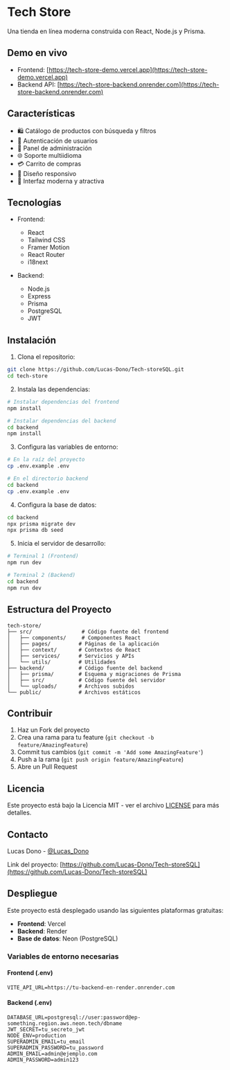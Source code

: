 # Tech Store

Una tienda en línea moderna construida con React, Node.js y Prisma.

## Demo en vivo

- Frontend: [https://tech-store-demo.vercel.app](https://tech-store-demo.vercel.app)
- Backend API: [https://tech-store-backend.onrender.com](https://tech-store-backend.onrender.com)

## Características

- 🛍️ Catálogo de productos con búsqueda y filtros
- 🔐 Autenticación de usuarios
- 👤 Panel de administración
- 🌐 Soporte multiidioma
- 💳 Carrito de compras
- 📱 Diseño responsivo
- 🎨 Interfaz moderna y atractiva

## Tecnologías

- Frontend:
  - React
  - Tailwind CSS
  - Framer Motion
  - React Router
  - i18next

- Backend:
  - Node.js
  - Express
  - Prisma
  - PostgreSQL
  - JWT

## Instalación

1. Clona el repositorio:
```bash
git clone https://github.com/Lucas-Dono/Tech-storeSQL.git
cd tech-store
```

2. Instala las dependencias:
```bash
# Instalar dependencias del frontend
npm install

# Instalar dependencias del backend
cd backend
npm install
```

3. Configura las variables de entorno:
```bash
# En la raíz del proyecto
cp .env.example .env

# En el directorio backend
cd backend
cp .env.example .env
```

4. Configura la base de datos:
```bash
cd backend
npx prisma migrate dev
npx prisma db seed
```

5. Inicia el servidor de desarrollo:
```bash
# Terminal 1 (Frontend)
npm run dev

# Terminal 2 (Backend)
cd backend
npm run dev
```

## Estructura del Proyecto

```
tech-store/
├── src/                # Código fuente del frontend
│   ├── components/     # Componentes React
│   ├── pages/         # Páginas de la aplicación
│   ├── context/       # Contextos de React
│   ├── services/      # Servicios y APIs
│   └── utils/         # Utilidades
├── backend/           # Código fuente del backend
│   ├── prisma/        # Esquema y migraciones de Prisma
│   ├── src/           # Código fuente del servidor
│   └── uploads/       # Archivos subidos
└── public/            # Archivos estáticos
```

## Contribuir

1. Haz un Fork del proyecto
2. Crea una rama para tu feature (`git checkout -b feature/AmazingFeature`)
3. Commit tus cambios (`git commit -m 'Add some AmazingFeature'`)
4. Push a la rama (`git push origin feature/AmazingFeature`)
5. Abre un Pull Request

## Licencia

Este proyecto está bajo la Licencia MIT - ver el archivo [LICENSE](LICENSE) para más detalles.

## Contacto

Lucas Dono - [@Lucas_Dono](https://github.com/Lucas-Dono)

Link del proyecto: [https://github.com/Lucas-Dono/Tech-storeSQL](https://github.com/Lucas-Dono/Tech-storeSQL)

## Despliegue

Este proyecto está desplegado usando las siguientes plataformas gratuitas:

- **Frontend**: Vercel
- **Backend**: Render
- **Base de datos**: Neon (PostgreSQL)

### Variables de entorno necesarias

#### Frontend (.env)
```
VITE_API_URL=https://tu-backend-en-render.onrender.com
```

#### Backend (.env)
```
DATABASE_URL=postgresql://user:password@ep-something.region.aws.neon.tech/dbname
JWT_SECRET=tu_secreto_jwt
NODE_ENV=production
SUPERADMIN_EMAIL=tu_email
SUPERADMIN_PASSWORD=tu_password
ADMIN_EMAIL=admin@ejemplo.com
ADMIN_PASSWORD=admin123
``` 